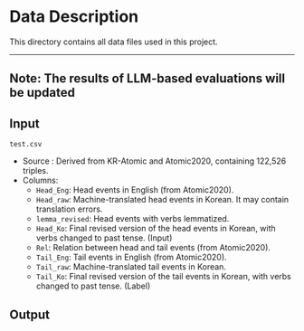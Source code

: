 # Data Description
This directory contains all data files used in this project. 


--------------------------------------------------------------
**Note**: The results of LLM-based evaluations will be updated
--------------------------------------------------------------


## Input
`test.csv`
  - Source : Derived from KR-Atomic and Atomic2020, containing 122,526 triples.
  - Columns:
    - `Head_Eng`: Head events in English (from Atomic2020).
    - `Head_raw`: Machine-translated head events in Korean. It may contain translation errors.
    - `lemma_revised`: Head events with verbs lemmatized.
    - `Head_Ko`: Final revised version of the head events in Korean, with verbs changed to past tense. (Input)
    - `Rel`: Relation between head and tail events (from Atomic2020).
    - `Tail_Eng`: Tail events in English (from Atomic2020).
    - `Tail_raw`: Machine-translated tail events in Korean.
    - `Tail_Ko`: Final revised version of the tail events in Korean, with verbs changed to past tense. (Label)

## Output
